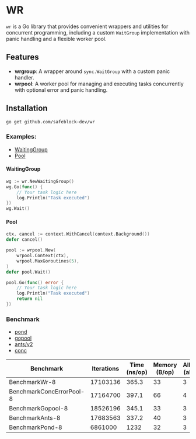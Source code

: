 # WR

`wr` is a Go library that provides convenient wrappers and utilities for concurrent programming, including a custom `WaitGroup` implementation with panic handling and a flexible worker pool.

## Features

- **wrgroup**: A wrapper around `sync.WaitGroup` with a custom panic handler.
- **wrpool**: A worker pool for managing and executing tasks concurrently with optional error and panic handling.

## Installation

```sh
go get github.com/safeblock-dev/wr
```

### Examples:

- [WaitingGroup](example/waitgroup/main.go)
- [Pool](example/pool/main.go)

#### WaitingGroup

```go
wg := wr.NewWaitingGroup()
wg.Go(func() {
    // Your task logic here
    log.Println("Task executed")
})
wg.Wait()
```

#### Pool

```go
ctx, cancel := context.WithCancel(context.Background())
defer cancel()

pool := wrpool.New(
    wrpool.Context(ctx),
    wrpool.MaxGoroutines(5),
)
defer pool.Wait()

pool.Go(func() error {
    // Your task logic here
    log.Println("Task executed")
    return nil
})
```

### Benchmark

- [pond](github.com/alitto/pond)
- [gopool](github.com/devchat-ai/gopool)
- [ants/v2](github.com/panjf2000/ants/v2)
- [conc](github.com/sourcegraph/conc)

| Benchmark                | Iterations | Time (ns/op) | Memory (B/op) | Allocations (allocs/op) |
|--------------------------|------------|--------------|---------------|-------------------------|
| BenchmarkWr-8            | 17103136   | 365.3        | 33            | 3                       |
| BenchmarkConcErrorPool-8 | 17164700   | 397.1        | 66            | 4                       |
| BenchmarkGopool-8        | 18526196   | 345.1        | 33            | 3                       |
| BenchmarkAnts-8          | 17683563   | 337.2        | 40            | 3                       |
| BenchmarkPond-8          | 6861000    | 1232         | 32            | 3                       |


